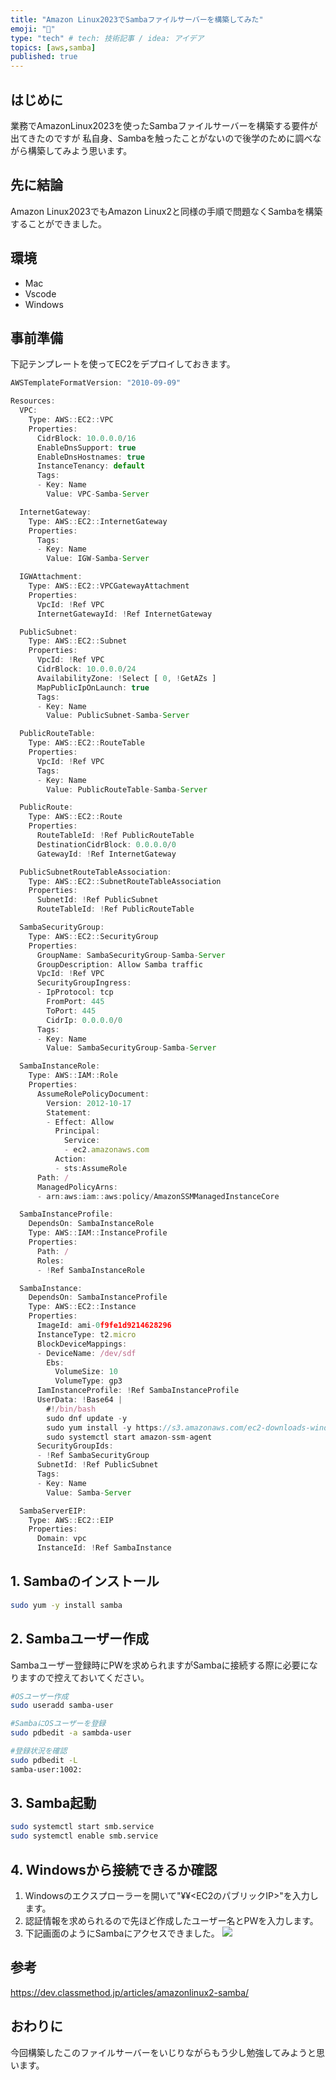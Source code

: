 ```yaml
---
title: "Amazon Linux2023でSambaファイルサーバーを構築してみた"
emoji: "🌊"
type: "tech" # tech: 技術記事 / idea: アイデア
topics: [aws,samba]
published: true
---
```


## はじめに
業務でAmazonLinux2023を使ったSambaファイルサーバーを構築する要件が出てきたのですが
私自身、Sambaを触ったことがないので後学のために調べながら構築してみよう思います。

## 先に結論
Amazon Linux2023でもAmazon Linux2と同様の手順で問題なくSambaを構築することができました。

## 環境
- Mac
- Vscode
- Windows

## 事前準備
下記テンプレートを使ってEC2をデプロイしておきます。
```yml:lib/vpc-stack.ts
AWSTemplateFormatVersion: "2010-09-09"

Resources:
  VPC:
    Type: AWS::EC2::VPC
    Properties:
      CidrBlock: 10.0.0.0/16
      EnableDnsSupport: true
      EnableDnsHostnames: true
      InstanceTenancy: default
      Tags:
      - Key: Name
        Value: VPC-Samba-Server

  InternetGateway:
    Type: AWS::EC2::InternetGateway
    Properties:
      Tags:
      - Key: Name
        Value: IGW-Samba-Server

  IGWAttachment:
    Type: AWS::EC2::VPCGatewayAttachment
    Properties:
      VpcId: !Ref VPC
      InternetGatewayId: !Ref InternetGateway

  PublicSubnet:
    Type: AWS::EC2::Subnet
    Properties:
      VpcId: !Ref VPC
      CidrBlock: 10.0.0.0/24
      AvailabilityZone: !Select [ 0, !GetAZs ]
      MapPublicIpOnLaunch: true
      Tags:
      - Key: Name
        Value: PublicSubnet-Samba-Server

  PublicRouteTable:
    Type: AWS::EC2::RouteTable
    Properties:
      VpcId: !Ref VPC
      Tags:
      - Key: Name
        Value: PublicRouteTable-Samba-Server

  PublicRoute:
    Type: AWS::EC2::Route
    Properties:
      RouteTableId: !Ref PublicRouteTable
      DestinationCidrBlock: 0.0.0.0/0
      GatewayId: !Ref InternetGateway

  PublicSubnetRouteTableAssociation:
    Type: AWS::EC2::SubnetRouteTableAssociation
    Properties:
      SubnetId: !Ref PublicSubnet
      RouteTableId: !Ref PublicRouteTable

  SambaSecurityGroup:
    Type: AWS::EC2::SecurityGroup
    Properties:
      GroupName: SambaSecurityGroup-Samba-Server
      GroupDescription: Allow Samba traffic
      VpcId: !Ref VPC
      SecurityGroupIngress:
      - IpProtocol: tcp
        FromPort: 445
        ToPort: 445
        CidrIp: 0.0.0.0/0
      Tags:
      - Key: Name
        Value: SambaSecurityGroup-Samba-Server

  SambaInstanceRole:
    Type: AWS::IAM::Role
    Properties:
      AssumeRolePolicyDocument:
        Version: 2012-10-17
        Statement:
        - Effect: Allow
          Principal:
            Service:
            - ec2.amazonaws.com
          Action:
          - sts:AssumeRole
      Path: /
      ManagedPolicyArns:
      - arn:aws:iam::aws:policy/AmazonSSMManagedInstanceCore

  SambaInstanceProfile:
    DependsOn: SambaInstanceRole
    Type: AWS::IAM::InstanceProfile
    Properties:
      Path: /
      Roles:
      - !Ref SambaInstanceRole

  SambaInstance:
    DependsOn: SambaInstanceProfile
    Type: AWS::EC2::Instance
    Properties:
      ImageId: ami-0f9fe1d9214628296
      InstanceType: t2.micro
      BlockDeviceMappings:
      - DeviceName: /dev/sdf
        Ebs:
          VolumeSize: 10
          VolumeType: gp3
      IamInstanceProfile: !Ref SambaInstanceProfile
      UserData: !Base64 |
        #!/bin/bash
        sudo dnf update -y
        sudo yum install -y https://s3.amazonaws.com/ec2-downloads-windows/SSMAgent/latest/linux_amd64/amazon-ssm-agent.rpm
        sudo systemctl start amazon-ssm-agent
      SecurityGroupIds:
      - !Ref SambaSecurityGroup
      SubnetId: !Ref PublicSubnet
      Tags:
      - Key: Name
        Value: Samba-Server

  SambaServerEIP:
    Type: AWS::EC2::EIP
    Properties:
      Domain: vpc
      InstanceId: !Ref SambaInstance
```

## 1. Sambaのインストール
```bash
sudo yum -y install samba
```

## 2. Sambaユーザー作成
 Sambaユーザー登録時にPWを求められますがSambaに接続する際に必要になりますので控えておいてください。
```bash
#OSユーザー作成
sudo useradd samba-user

#SambaにOSユーザーを登録
sudo pdbedit -a sambda-user

#登録状況を確認
sudo pdbedit -L
samba-user:1002:
```

## 3. Samba起動
```bash
sudo systemctl start smb.service
sudo systemctl enable smb.service
```

## 4. Windowsから接続できるか確認
1. Windowsのエクスプローラーを開いて"¥¥<EC2のパブリックIP>"を入力します。
2. 認証情報を求められるので先ほど作成したユーザー名とPWを入力します。
3. 下記画面のようにSambaにアクセスできました。
![](/images/samba_win01.png)

## 参考
https://dev.classmethod.jp/articles/amazonlinux2-samba/

## おわりに
今回構築したこのファイルサーバーをいじりながらもう少し勉強してみようと思います。
